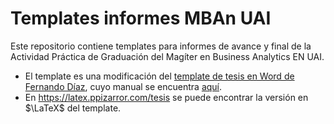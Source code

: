 # Templates informes MBAn UAI
Este repositorio contiene templates para informes de avance y final de la Actividad Práctica de Graduación del Magíter en Business Analytics EN UAI.

- El template es una modificación del [template de tesis en Word de Fernando Díaz](https://latex.ppizarror.com/tesis), cuyo manual se encuentra [aquí](https://drive.google.com/file/d/1XhVVT3YCHCqalLOrHUOIxUXmFC5edK7H/view?usp=sharing).
- En <https://latex.ppizarror.com/tesis> se puede encontrar la versión en $\LaTeX$ del template.
